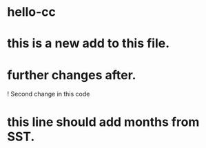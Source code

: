 # hello-cc
# this is a new add to this file. 
# further changes after.

! Second change in this code
# this line should add months from SST. 
